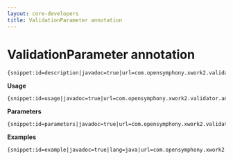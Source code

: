 ```yaml
---
layout: core-developers
title: ValidationParameter annotation
---
```


# ValidationParameter annotation


~~~~~~~
{snippet:id=description|javadoc=true|url=com.opensymphony.xwork2.validator.annotations.ValidationParameter}
~~~~~~~

__Usage__



~~~~~~~
{snippet:id=usage|javadoc=true|url=com.opensymphony.xwork2.validator.annotations.ValidationParameter}
~~~~~~~

__Parameters__



~~~~~~~
{snippet:id=parameters|javadoc=true|url=com.opensymphony.xwork2.validator.annotations.ValidationParameter}
~~~~~~~

__Examples__



~~~~~~~
{snippet:id=example|javadoc=true|lang=java|url=com.opensymphony.xwork2.validator.annotations.ValidationParameter}
~~~~~~~
